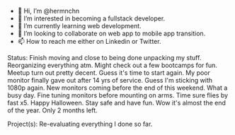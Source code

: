 - 👋 Hi, I’m @hermnchn
- 👀 I’m interested in becoming a fullstack developer.
- 🌱 I’m currently learning web development.
- 💞️ I’m looking to collaborate on web app to mobile app transition.
- 📫 How to reach me either on Linkedin or Twitter.


Status: Finish moving and close to being done unpacking my stuff. Reorganizing everything atm. Might check out a few bootcamps for fun. Meetup turn out pretty decent. Guess it's time to start again. My poor monitor finally gave out after 14 yrs of service. Guess I'm sticking with 1080p again. New monitors coming before the end of this weekend. What a busy day. Fine tuning monitors before mounting on arms. Time sure flies by fast x5. Happy Halloween. Stay safe and have fun. Wow it's almost the end of the year. Only 2 months left.

Project(s): Re-evaluating everything I done so far. 


<!---
hermnchn/hermnchn is a ✨ special ✨ repository because its `README.md` (this file) appears on your GitHub profile.
You can click the Preview link to take a look at your changes.
--->
